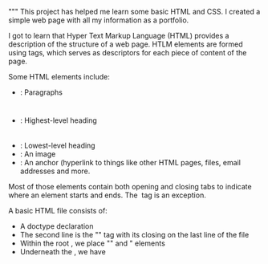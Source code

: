 """
This project has helped me learn some basic HTML and CSS.
I created a simple web page with all my information as a portfolio. 

I got to learn that Hyper Text Markup Language (HTML) provides a description of the structure of a web page. 
HTLM elements are formed using tags, which serves as descriptors for each piece of content of the page. 

Some HTML elements include:
- <p></p>: Paragraphs
- <h1></h1>: Highest-level heading
- <h6></h6>: Lowest-level heading
- <img>: An image
- <a></a>: An anchor (hyperlink to things like other HTML pages, files, email addresses and more.

Most of those elements contain both opening and closing tabs to indicate where an element starts and ends. The <img> tag is an exception. 

A basic HTML file consists of:
- A doctype declaration <!DOCTYPE html>
- The second line is the "<html>" tag with its closing on the last line of the file
- Within the root <html>, we place "<head>" and "<body> elements
- Underneath the <head>, we have <title> for the webpage. 
- The <body> contains the main content of an HTLM file -- the information that is rendered by the web browser. Note that there is only one <body> element with an HTLM file.
- Within the <body> element, we have a high-level heading (<h1>) and a paragraph (<p>). 

 ![Screenshot from 2022-08-01 00-55-08](https://user-images.githubusercontent.com/101457312/182051842-444c3dd3-1b9e-4a18-a708-e4b0c6ac0657.png)


We can connect a HTML page to other web pages by creating a hyperlink using the anchor tag as in the example below: 
<a href="mailto:m.amzat@alustudent.com">Email</a>

We will want to include a bulleted or number list in web page content.
- Unordered lists: We must use the <ul> tag, with nested <li> tags
- Ordered lists: We must use the <ol> tag to declare the list. 


Cascading Style Sheets (CSS) is a stylesheet language used to describe the presentation of a document written in HTML. It describes how elements should nbe renderd on screen, an paper, in speech, or on other media. In other words, it is used to selectively style HTML elements.
p {
   color: green;
}  
This is called a ruleset. The selector "p" defines the element to be styled; a paragraph. The selector in a ruleset is the only thing outside of the curly braces. The declaration (color: green;) must contain a colon (:) to separate the property from its value and each declaration must be separated by a semicolon (;).

We can also select multiple elements and apply a single ruleset to all of them by separating multiple selectors by commas.
p, li, h1 {
   color: yellow;
}

I have also learned about fonts and text. 
Moreover, CSS layout is based on the box model:
- padding: Space around the content,
- border: the solid line that is just outside the padding
- margin: The space around the outside of the border. 
Here, I've got to manipulate:
- width of elements
- background-color
- color
- text-shadow

In a nutshell, those are the knowledge I've acquired with 4 days since I started learning about HTML and CSS. I wish I could create something more appealing, but I look forward to enhancing my understanding through practice and rendering better results in the days to come.
